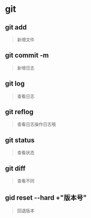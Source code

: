 # git

## git add

> 新增文件

## git commit -m

> 新增日志

## git log

> 查看日志

## git reflog

> 查看日志操作日志哦

## git status 

> 查看状态

## git diff

> 查看不同

## gid reset --hard +"版本号"

> 回退版本